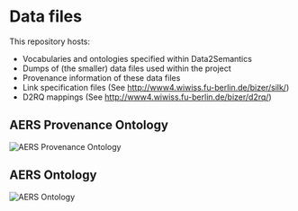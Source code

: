 # Data files

This repository hosts:

* Vocabularies and ontologies specified within Data2Semantics
* Dumps of (the smaller) data files used within the project
* Provenance information of these data files
* Link specification files (See <http://www4.wiwiss.fu-berlin.de/bizer/silk/>)
* D2RQ mappings (See <http://www4.wiwiss.fu-berlin.de/bizer/d2rq/>)

## AERS Provenance Ontology
![AERS Provenance Ontology](https://github.com/Data2Semantics/data/raw/master/img/aers_provenance_ontology.png "AERS Provenance Ontology")

## AERS Ontology
![AERS Ontology](https://github.com/Data2Semantics/data/raw/master/img/aers_ontology.png "AERS Ontology")
